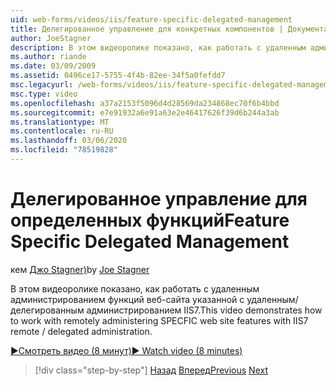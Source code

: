 ```yaml
---
uid: web-forms/videos/iis/feature-specific-delegated-management
title: Делегированное управление для конкретных компонентов | Документация Майкрософт
author: JoeStagner
description: В этом видеоролике показано, как работать с удаленным администрированием функций веб-сайта указанной с удаленным/делегированным администрированием IIS7.
ms.author: riande
ms.date: 03/09/2009
ms.assetid: 0496ce17-5755-4f4b-82ee-34f5a0fefdd7
msc.legacyurl: /web-forms/videos/iis/feature-specific-delegated-management
msc.type: video
ms.openlocfilehash: a37a2153f5096d4d28569da234868ec70f6b4bbd
ms.sourcegitcommit: e7e91932a6e91a63e2e46417626f39d6b244a3ab
ms.translationtype: MT
ms.contentlocale: ru-RU
ms.lasthandoff: 03/06/2020
ms.locfileid: "78519828"
---
```

# <a name="feature-specific-delegated-management"></a><span data-ttu-id="366cd-103">Делегированное управление для определенных функций</span><span class="sxs-lookup"><span data-stu-id="366cd-103">Feature Specific Delegated Management</span></span>

<span data-ttu-id="366cd-104">кем [Джо Stagner)](https://github.com/JoeStagner)</span><span class="sxs-lookup"><span data-stu-id="366cd-104">by [Joe Stagner](https://github.com/JoeStagner)</span></span>

<span data-ttu-id="366cd-105">В этом видеоролике показано, как работать с удаленным администрированием функций веб-сайта указанной с удаленным/делегированным администрированием IIS7.</span><span class="sxs-lookup"><span data-stu-id="366cd-105">This video demonstrates how to work with remotely administering SPECFIC web site features with IIS7 remote / delegated administration.</span></span>

[<span data-ttu-id="366cd-106">&#9654;Смотреть видео (8 минут)</span><span class="sxs-lookup"><span data-stu-id="366cd-106">&#9654; Watch video (8 minutes)</span></span>](https://channel9.msdn.com/Blogs/ASP-NET-Site-Videos/feature-specific-delegated-management)

> [!div class="step-by-step"]
> <span data-ttu-id="366cd-107">[Назад](working-with-iis7-deligated-admin.md)
> [Вперед](troubleshooting-production-aspnet-apps.md)</span><span class="sxs-lookup"><span data-stu-id="366cd-107">[Previous](working-with-iis7-deligated-admin.md)
[Next](troubleshooting-production-aspnet-apps.md)</span></span>
